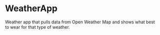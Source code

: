 # WeatherApp
Weather app that pulls data from Open Weather Map and shows what best to wear for that type of weather.
